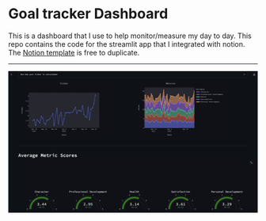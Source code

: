 # Goal tracker Dashboard
This is a dashboard that I use to help monitor/measure my day to day. This repo contains the code for the streamlit app that I integrated with notion. The [Notion template](https://absorbed-pea-3ec.notion.site/Life-Tracker-Dashboard-a0a2fe9b32a64b71b29a060af8c92943) is free to duplicate.

---
![alt text](UI.png)
